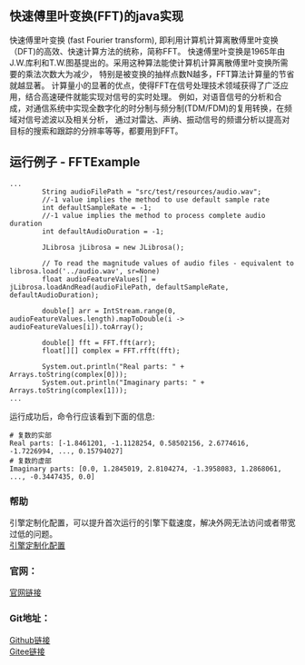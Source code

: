 ## 快速傅里叶变换(FFT)的java实现
快速傅里叶变换 (fast Fourier transform), 即利用计算机计算离散傅里叶变换（DFT)的高效、快速计算方法的统称，简称FFT。
快速傅里叶变换是1965年由J.W.库利和T.W.图基提出的。采用这种算法能使计算机计算离散傅里叶变换所需要的乘法次数大为减少，
特别是被变换的抽样点数N越多，FFT算法计算量的节省就越显著。
计算量小的显著的优点，使得FFT在信号处理技术领域获得了广泛应用，结合高速硬件就能实现对信号的实时处理。
例如，对语音信号的分析和合成，对通信系统中实现全数字化的时分制与频分制(TDM/FDM)的复用转换，在频域对信号滤波以及相关分析，
通过对雷达、声纳、振动信号的频谱分析以提高对目标的搜索和跟踪的分辨率等等，都要用到FFT。


## 运行例子 - FFTExample
```text
...
	    String audioFilePath = "src/test/resources/audio.wav";
        //-1 value implies the method to use default sample rate
        int defaultSampleRate = -1;
        //-1 value implies the method to process complete audio duration
        int defaultAudioDuration = -1;

        JLibrosa jLibrosa = new JLibrosa();

        // To read the magnitude values of audio files - equivalent to librosa.load('../audio.wav', sr=None)
        float audioFeatureValues[] = jLibrosa.loadAndRead(audioFilePath, defaultSampleRate, defaultAudioDuration);

        double[] arr = IntStream.range(0, audioFeatureValues.length).mapToDouble(i -> audioFeatureValues[i]).toArray();

        double[] fft = FFT.fft(arr);
        float[][] complex = FFT.rfft(fft);

        System.out.println("Real parts: " + Arrays.toString(complex[0]));
        System.out.println("Imaginary parts: " + Arrays.toString(complex[1]));
...
````

运行成功后，命令行应该看到下面的信息:
```text
# 复数的实部
Real parts: [-1.8461201, -1.1128254, 0.58502156, 2.6774616, -1.7226994, ..., 0.15794027]
# 复数的虚部
Imaginary parts: [0.0, 1.2845019, 2.8104274, -1.3958083, 1.2868061, ..., -0.3447435, 0.0]

```

### 帮助 
引擎定制化配置，可以提升首次运行的引擎下载速度，解决外网无法访问或者带宽过低的问题。         
[引擎定制化配置](http://aias.top/engine_cpu.html)

### 官网：
[官网链接](http://www.aias.top/)

### Git地址：   
[Github链接](https://github.com/mymagicpower/AIAS)    
[Gitee链接](https://gitee.com/mymagicpower/AIAS)   